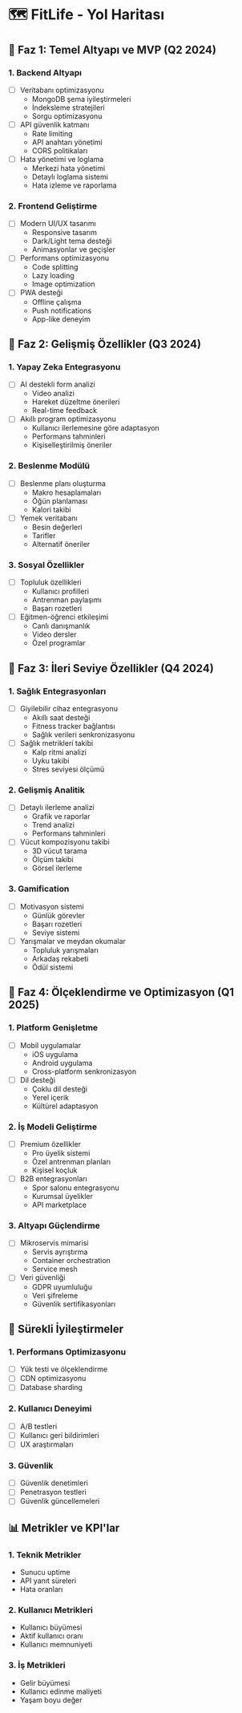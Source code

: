 # 🗺️ FitLife - Yol Haritası

## 📅 Faz 1: Temel Altyapı ve MVP (Q2 2024)

### 1. Backend Altyapı
- [ ] Veritabanı optimizasyonu
  - MongoDB şema iyileştirmeleri
  - İndeksleme stratejileri
  - Sorgu optimizasyonu
- [ ] API güvenlik katmanı
  - Rate limiting
  - API anahtarı yönetimi
  - CORS politikaları
- [ ] Hata yönetimi ve loglama
  - Merkezi hata yönetimi
  - Detaylı loglama sistemi
  - Hata izleme ve raporlama

### 2. Frontend Geliştirme
- [ ] Modern UI/UX tasarımı
  - Responsive tasarım
  - Dark/Light tema desteği
  - Animasyonlar ve geçişler
- [ ] Performans optimizasyonu
  - Code splitting
  - Lazy loading
  - Image optimization
- [ ] PWA desteği
  - Offline çalışma
  - Push notifications
  - App-like deneyim

## 📅 Faz 2: Gelişmiş Özellikler (Q3 2024)

### 1. Yapay Zeka Entegrasyonu
- [ ] AI destekli form analizi
  - Video analizi
  - Hareket düzeltme önerileri
  - Real-time feedback
- [ ] Akıllı program optimizasyonu
  - Kullanıcı ilerlemesine göre adaptasyon
  - Performans tahminleri
  - Kişiselleştirilmiş öneriler

### 2. Beslenme Modülü
- [ ] Beslenme planı oluşturma
  - Makro hesaplamaları
  - Öğün planlaması
  - Kalori takibi
- [ ] Yemek veritabanı
  - Besin değerleri
  - Tarifler
  - Alternatif öneriler

### 3. Sosyal Özellikler
- [ ] Topluluk özellikleri
  - Kullanıcı profilleri
  - Antrenman paylaşımı
  - Başarı rozetleri
- [ ] Eğitmen-öğrenci etkileşimi
  - Canlı danışmanlık
  - Video dersler
  - Özel programlar

## 📅 Faz 3: İleri Seviye Özellikler (Q4 2024)

### 1. Sağlık Entegrasyonları
- [ ] Giyilebilir cihaz entegrasyonu
  - Akıllı saat desteği
  - Fitness tracker bağlantısı
  - Sağlık verileri senkronizasyonu
- [ ] Sağlık metrikleri takibi
  - Kalp ritmi analizi
  - Uyku takibi
  - Stres seviyesi ölçümü

### 2. Gelişmiş Analitik
- [ ] Detaylı ilerleme analizi
  - Grafik ve raporlar
  - Trend analizi
  - Performans tahminleri
- [ ] Vücut kompozisyonu takibi
  - 3D vücut tarama
  - Ölçüm takibi
  - Görsel ilerleme

### 3. Gamification
- [ ] Motivasyon sistemi
  - Günlük görevler
  - Başarı rozetleri
  - Seviye sistemi
- [ ] Yarışmalar ve meydan okumalar
  - Topluluk yarışmaları
  - Arkadaş rekabeti
  - Ödül sistemi

## 📅 Faz 4: Ölçeklendirme ve Optimizasyon (Q1 2025)

### 1. Platform Genişletme
- [ ] Mobil uygulamalar
  - iOS uygulama
  - Android uygulama
  - Cross-platform senkronizasyon
- [ ] Dil desteği
  - Çoklu dil desteği
  - Yerel içerik
  - Kültürel adaptasyon

### 2. İş Modeli Geliştirme
- [ ] Premium özellikler
  - Pro üyelik sistemi
  - Özel antrenman planları
  - Kişisel koçluk
- [ ] B2B entegrasyonları
  - Spor salonu entegrasyonu
  - Kurumsal üyelikler
  - API marketplace

### 3. Altyapı Güçlendirme
- [ ] Mikroservis mimarisi
  - Servis ayrıştırma
  - Container orchestration
  - Service mesh
- [ ] Veri güvenliği
  - GDPR uyumluluğu
  - Veri şifreleme
  - Güvenlik sertifikasyonları

## 🔄 Sürekli İyileştirmeler

### 1. Performans Optimizasyonu
- [ ] Yük testi ve ölçeklendirme
- [ ] CDN optimizasyonu
- [ ] Database sharding

### 2. Kullanıcı Deneyimi
- [ ] A/B testleri
- [ ] Kullanıcı geri bildirimleri
- [ ] UX araştırmaları

### 3. Güvenlik
- [ ] Güvenlik denetimleri
- [ ] Penetrasyon testleri
- [ ] Güvenlik güncellemeleri

## 📊 Metrikler ve KPI'lar

### 1. Teknik Metrikler
- Sunucu uptime
- API yanıt süreleri
- Hata oranları

### 2. Kullanıcı Metrikleri
- Kullanıcı büyümesi
- Aktif kullanıcı oranı
- Kullanıcı memnuniyeti

### 3. İş Metrikleri
- Gelir büyümesi
- Kullanıcı edinme maliyeti
- Yaşam boyu değer 